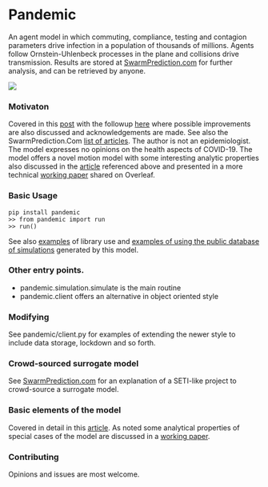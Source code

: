 # Pandemic

An agent model in which commuting, compliance, testing and contagion parameters drive
infection in a population of thousands of millions. Agents follow Ornstein-Uhlenbeck processes
in the plane and collisions drive transmission. Results are stored at 
<a href="https://www.swarmprediction.com/about.html">SwarmPrediction.com</a> for further analysis, and can be retrieved by anyone.  

![](https://github.com/microprediction/pandemic/blob/master/images/pandemic.png)

### Motivaton 

Covered in this [post](https://www.linkedin.com/pulse/pandemic-minimalist-2d-ornstein-uhlenbeck-model-peter-cotton-phd) with 
the followup [here](https://www.linkedin.com/pulse/dear-new-zealand-heres-how-simulate-covid-19-all-your-cotton-phd/) where possible
improvements are also discussed and acknowledgements are made. See also the SwarmPrediction.Com [list of articles](www.swarmprediction.com/articles.html). The author is not an epidemiologist. The model expresses no opinions
on the health aspects of COVID-19. The model offers a novel motion model with some interesting
analytic properties also discussed in the [article](https://www.linkedin.com/pulse/dear-new-zealand-heres-how-simulate-covid-19-all-your-cotton-phd/) referenced
above and presented in a more technical [working paper](https://www.overleaf.com/read/sgjvfxydcwpk) shared on Overleaf.

### Basic Usage

    pip install pandemic
    >> from pandemic import run
    >> run()
    
See also <a href="https://github.com/microprediction/pandemic/tree/master/examples">examples</a> of
library use and <a href="https://github.com/microprediction/pandemic/tree/master/examples_of_surrogate_use">examples of using the public
database of simulations</a> generated by this model. 

### Other entry points. 

- pandemic.simulation.simulate is the main routine
- pandemic.client offers an alternative in object oriented style 

### Modifying

See pandemic/client.py for examples of extending the newer style to include data storage, lockdown and so forth. 

### Crowd-sourced surrogate model 

See <a href="https://www.swarmprediction.com/about.html">SwarmPrediction.com</a> for an explanation of 
a SETI-like project to crowd-source a surrogate model. 

### Basic elements of the model 

Covered in detail in this [article](https://www.linkedin.com/pulse/dear-new-zealand-heres-how-simulate-covid-19-all-your-cotton-phd/). As noted some analytical properties of 
special cases of the model are discussed in a [working paper](https://www.overleaf.com/read/sgjvfxydcwpk). 

### Contributing 

Opinions and issues are most welcome. 